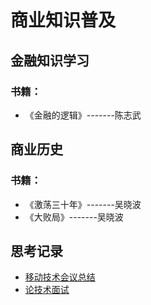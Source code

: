 # 商业知识普及

## 金融知识学习

 ### 书籍：


 - 《金融的逻辑》-------陈志武


## 商业历史

 ### 书籍：
 
- 《激荡三十年》-------吴晓波
- 《大败局》-------吴晓波



## 思考记录
- [移动技术会议总结](http://www.jianshu.com/p/5192685397e0)
- [论技术面试](http://www.jianshu.com/p/feb24c0ec8bf)
